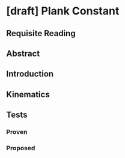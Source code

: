 # [draft] Plank Constant

## Requisite Reading

## Abstract


## Introduction


## Kinematics


## Tests


### Proven


### Proposed